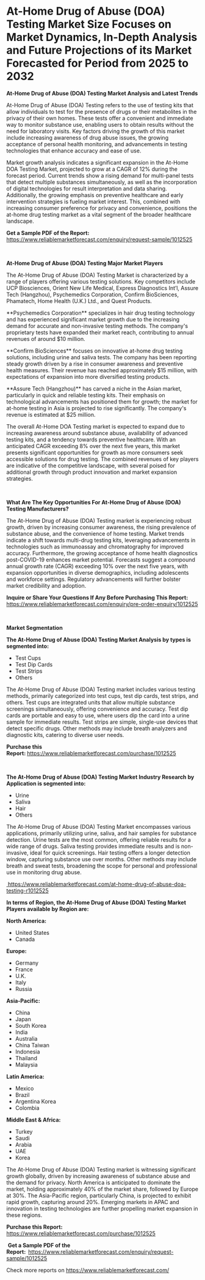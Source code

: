 <p><h1>At-Home Drug of Abuse (DOA) Testing Market Size Focuses on Market Dynamics, In-Depth Analysis and Future Projections of its Market Forecasted for Period from 2025 to 2032</h1></p><p><strong>At-Home Drug of Abuse (DOA) Testing Market Analysis and Latest Trends</strong></p>
<p><p>At-Home Drug of Abuse (DOA) Testing refers to the use of testing kits that allow individuals to test for the presence of drugs or their metabolites in the privacy of their own homes. These tests offer a convenient and immediate way to monitor substance use, enabling users to obtain results without the need for laboratory visits. Key factors driving the growth of this market include increasing awareness of drug abuse issues, the growing acceptance of personal health monitoring, and advancements in testing technologies that enhance accuracy and ease of use.</p><p>Market growth analysis indicates a significant expansion in the At-Home DOA Testing Market, projected to grow at a CAGR of 12% during the forecast period. Current trends show a rising demand for multi-panel tests that detect multiple substances simultaneously, as well as the incorporation of digital technologies for result interpretation and data sharing. Additionally, the growing emphasis on preventive healthcare and early intervention strategies is fueling market interest. This, combined with increasing consumer preference for privacy and convenience, positions the at-home drug testing market as a vital segment of the broader healthcare landscape.</p></p>
<p><strong>Get a Sample PDF of the Report:&nbsp;</strong> <a href="https://www.reliablemarketforecast.com/enquiry/request-sample/1012525?utm_campaign=2443&utm_medium=2&utm_source=Github&utm_content=ia&utm_term=03032025&utm_id=at-home-drug-of-abuse-doa-testing">https://www.reliablemarketforecast.com/enquiry/request-sample/1012525</a></p>
<p>&nbsp;</p>
<p><strong>At-Home Drug of Abuse (DOA) Testing Major Market Players</strong></p>
<p><p>The At-Home Drug of Abuse (DOA) Testing Market is characterized by a range of players offering various testing solutions. Key competitors include UCP Biosciences, Orient New Life Medical, Express Diagnostics Int’l, Assure Tech (Hangzhou), Psychemedics Corporation, Confirm BioSciences, Phamatech, Home Health (U.K.) Ltd., and Quest Products.</p><p>**Psychemedics Corporation** specializes in hair drug testing technology and has experienced significant market growth due to the increasing demand for accurate and non-invasive testing methods. The company's proprietary tests have expanded their market reach, contributing to annual revenues of around $10 million.</p><p>**Confirm BioSciences** focuses on innovative at-home drug testing solutions, including urine and saliva tests. The company has been reporting steady growth driven by a rise in consumer awareness and preventive health measures. Their revenue has reached approximately $15 million, with expectations of expansion into more diversified testing products.</p><p>**Assure Tech (Hangzhou)** has carved a niche in the Asian market, particularly in quick and reliable testing kits. Their emphasis on technological advancements has positioned them for growth; the market for at-home testing in Asia is projected to rise significantly. The company's revenue is estimated at $25 million.</p><p>The overall At-Home DOA Testing market is expected to expand due to increasing awareness around substance abuse, availability of advanced testing kits, and a tendency towards preventive healthcare. With an anticipated CAGR exceeding 8% over the next five years, this market presents significant opportunities for growth as more consumers seek accessible solutions for drug testing. The combined revenues of key players are indicative of the competitive landscape, with several poised for additional growth through product innovation and market expansion strategies.</p></p>
<p>&nbsp;</p>
<p><strong>What Are The Key Opportunities For At-Home Drug of Abuse (DOA) Testing Manufacturers?</strong></p>
<p><p>The At-Home Drug of Abuse (DOA) Testing market is experiencing robust growth, driven by increasing consumer awareness, the rising prevalence of substance abuse, and the convenience of home testing. Market trends indicate a shift towards multi-drug testing kits, leveraging advancements in technologies such as immunoassay and chromatography for improved accuracy. Furthermore, the growing acceptance of home health diagnostics post-COVID-19 enhances market potential. Forecasts suggest a compound annual growth rate (CAGR) exceeding 10% over the next five years, with expansion opportunities in diverse demographics, including adolescents and workforce settings. Regulatory advancements will further bolster market credibility and adoption.</p></p>
<p><strong>Inquire or Share Your Questions If Any Before Purchasing This Report:</strong> <a href="https://www.reliablemarketforecast.com/enquiry/pre-order-enquiry/1012525?utm_campaign=2443&utm_medium=2&utm_source=Github&utm_content=ia&utm_term=03032025&utm_id=at-home-drug-of-abuse-doa-testing">https://www.reliablemarketforecast.com/enquiry/pre-order-enquiry/1012525</a></p>
<p>&nbsp;</p>
<p><strong>Market Segmentation</strong></p>
<p><strong>The At-Home Drug of Abuse (DOA) Testing Market Analysis by types is segmented into:</strong></p>
<p><ul><li>Test Cups</li><li>Test Dip Cards</li><li>Test Strips</li><li>Others</li></ul></p>
<p><p>The At-Home Drug of Abuse (DOA) Testing market includes various testing methods, primarily categorized into test cups, test dip cards, test strips, and others. Test cups are integrated units that allow multiple substance screenings simultaneously, offering convenience and accuracy. Test dip cards are portable and easy to use, where users dip the card into a urine sample for immediate results. Test strips are simple, single-use devices that detect specific drugs. Other methods may include breath analyzers and diagnostic kits, catering to diverse user needs.</p></p>
<p><strong>Purchase this Report:&nbsp;</strong><a href="https://www.reliablemarketforecast.com/purchase/1012525?utm_campaign=2443&utm_medium=2&utm_source=Github&utm_content=ia&utm_term=03032025&utm_id=at-home-drug-of-abuse-doa-testing">https://www.reliablemarketforecast.com/purchase/1012525</a></p>
<p>&nbsp;</p>
<p><strong>The At-Home Drug of Abuse (DOA) Testing Market Industry Research by Application is segmented into:</strong></p>
<p><ul><li>Urine</li><li>Saliva</li><li>Hair</li><li>Others</li></ul></p>
<p><p>The At-Home Drug of Abuse (DOA) Testing Market encompasses various applications, primarily utilizing urine, saliva, and hair samples for substance detection. Urine tests are the most common, offering reliable results for a wide range of drugs. Saliva testing provides immediate results and is non-invasive, ideal for quick screenings. Hair testing offers a longer detection window, capturing substance use over months. Other methods may include breath and sweat tests, broadening the scope for personal and professional use in monitoring drug abuse.</p></p>
<p><a href="https://www.reliablemarketforecast.com/at-home-drug-of-abuse-doa-testing-r1012525?utm_campaign=2443&utm_medium=2&utm_source=Github&utm_content=ia&utm_term=03032025&utm_id=at-home-drug-of-abuse-doa-testing">&nbsp;https://www.reliablemarketforecast.com/at-home-drug-of-abuse-doa-testing-r1012525</a></p>
<p><strong>In terms of Region, the At-Home Drug of Abuse (DOA) Testing Market Players available by Region are:</strong></p>
<p>
    <p> <strong> North America: </strong>
        <ul>
            <li>United States</li>
            <li>Canada</li>
        </ul>
        </p> 
    <p> <strong> Europe: </strong>
        <ul>
            <li>Germany</li>
            <li>France</li>
            <li>U.K.</li>
            <li>Italy</li>
            <li>Russia</li>
        </ul>
        </p> 
    <p> <strong> Asia-Pacific: </strong>
        <ul>
            <li>China</li>
            <li>Japan</li>
            <li>South Korea</li>
            <li>India</li>
            <li>Australia</li>
            <li>China Taiwan</li>
            <li>Indonesia</li>
            <li>Thailand</li>
            <li>Malaysia</li>
        </ul>
        </p> 
    <p> <strong> Latin America: </strong>
        <ul>
            <li>Mexico</li>
            <li>Brazil</li>
            <li>Argentina Korea</li>
            <li>Colombia</li>
        </ul>
        </p> 
    <p> <strong> Middle East & Africa: </strong>
        <ul>
            <li>Turkey</li>
            <li>Saudi</li>
            <li>Arabia</li>
            <li>UAE</li>
            <li>Korea</li>
        </ul>
    </p>
    </p>
<p><p>The At-Home Drug of Abuse (DOA) Testing market is witnessing significant growth globally, driven by increasing awareness of substance abuse and the demand for privacy. North America is anticipated to dominate the market, holding approximately 40% of the market share, followed by Europe at 30%. The Asia-Pacific region, particularly China, is projected to exhibit rapid growth, capturing around 20%. Emerging markets in APAC and innovation in testing technologies are further propelling market expansion in these regions.</p></p>
<p><strong>Purchase this Report: </strong><a href="https://www.reliablemarketforecast.com/purchase/1012525?utm_campaign=2443&utm_medium=2&utm_source=Github&utm_content=ia&utm_term=03032025&utm_id=at-home-drug-of-abuse-doa-testing">https://www.reliablemarketforecast.com/purchase/1012525</a></p>
<p>&nbsp;<strong>Get a Sample PDF of the Report:&nbsp;&nbsp;</strong><a href="https://www.reliablemarketforecast.com/enquiry/request-sample/1012525?utm_campaign=2443&utm_medium=2&utm_source=Github&utm_content=ia&utm_term=03032025&utm_id=at-home-drug-of-abuse-doa-testing">https://www.reliablemarketforecast.com/enquiry/request-sample/1012525</a></p>
<p><strong></strong></p>
<p>Check more reports on <a href="https://www.reliablemarketforecast.com/?utm_campaign=2443&utm_medium=2&utm_source=Github&utm_content=ia&utm_term=03032025&utm_id=at-home-drug-of-abuse-doa-testing">https://www.reliablemarketforecast.com/</a></p>